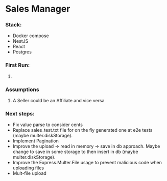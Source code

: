 # Sales Manager

### Stack:
- Docker compose
- NestJS
- React
- Postgres


### First Run:

1. 

### Assumptions 
1. A Seller could be an Affiliate and vice versa

### Next steps:
- Fix value parse to consider cents
- Replace sales_test.txt file for on the fly generated one at e2e tests (maybe multer.diskStorage).
- Implement Pagination 
- Improve the upload -> read in memory -> save in db approach. Maybe change to save in some storage to then insert in db (maybe multer.diskStorage).
- Improve the Express.Multer.File usage to prevent malicious code when uploading files
- Mult-file upload
